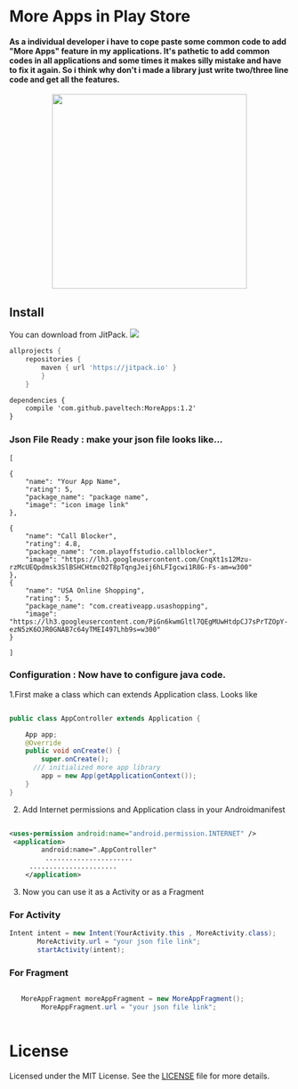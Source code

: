 # More Apps in Play Store

<h4> As a individual developer i have to cope paste some common code to add "More Apps" feature in my applications. It's pathetic to add common codes in all applications and some times it makes silly mistake and have to fix it again. So i think why don't i made a library just write two/three line code and get all the features. </h4>


<p align="center">
  <img src="https://raw.githubusercontent.com/paveltech/MoreApps/master/screen%20shot.png" width="350"/>
</p>


## Install

You can download from JitPack. [![](https://jitpack.io/v/paveltech/MoreApps.svg)](https://jitpack.io/#paveltech/MoreApps)

```groovy
allprojects {
	repositories {
		maven { url 'https://jitpack.io' }
		}
	}
```

```xml
dependencies {
    compile 'com.github.paveltech:MoreApps:1.2'
}
```

### Json File Ready : make your json file looks like...
    [

	{
		"name": "Your App Name",
		"rating": 5,
		"package_name": "package name",
		"image": "icon image link"
	},

	{
		"name": "Call Blocker",
		"rating": 4.8,
		"package_name": "com.playoffstudio.callblocker",
		"image": "https://lh3.googleusercontent.com/CnqXt1s12Mzu-rzMcUEQpdmsk3SlBSHCHtmc02T8pTqngJeij6hLFIgcwi1R8G-Fs-am=w300"
	},
	{
		"name": "USA Online Shopping",
		"rating": 5,
		"package_name": "com.creativeapp.usashopping",
		"image": "https://lh3.googleusercontent.com/PiGn6kwmGltl7QEgMUwHtdpCJ7sPrTZOpY-ezN5zK6OJR0GNAB7c64yTMEI497Lhb9s=w300"
	}
	
    ]


### Configuration : Now have to configure java code.

1.First make a class which can extends Application class. Looks like 

```java

public class AppController extends Application {

    App app;
    @Override
    public void onCreate() {
        super.onCreate();
	  /// initialized more app library 
        app = new App(getApplicationContext());
    }
}
```

2. Add Internet permissions and Application class in your Androidmanifest 

```xml

<uses-permission android:name="android.permission.INTERNET" />
 <application>
        android:name=".AppController"
         ......................
	 ......................
    </application>
 ```
 
 3. Now you can use it as a Activity or as a Fragment
 
 ### For Activity 
 
 ```java
 Intent intent = new Intent(YourActivity.this , MoreActivity.class);
        MoreActivity.url = "your json file link";
        startActivity(intent);
```

### For Fragment 

```java

   MoreAppFragment moreAppFragment = new MoreAppFragment();
        MoreAppFragment.url = "your json file link";
		
```		


License
=======

Licensed under the MIT License. See the [LICENSE](LICENSE) file for more details.
